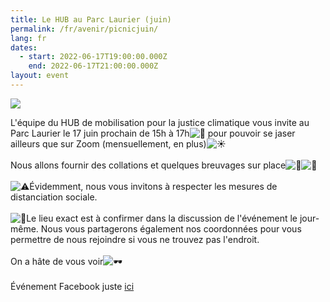 ```yaml
---
title: Le HUB au Parc Laurier (juin)
permalink: /fr/avenir/picnicjuin/
lang: fr
dates:
  - start: 2022-06-17T19:00:00.000Z
    end: 2022-06-17T21:00:00.000Z
layout: event
---
```

![](/media/le_hub_600_200_px_.png)

L'équipe du HUB de mobilisation pour la justice climatique vous invite au Parc Laurier le 17 juin prochain de 15h à 17h![🥳](https://static.xx.fbcdn.net/images/emoji.php/v9/t6d/1/16/1f973.png) pour pouvoir se jaser ailleurs que sur Zoom (mensuellement, en plus)![☀️](https://static.xx.fbcdn.net/images/emoji.php/v9/t6d/1/16/2600.png)\
\
Nous allons fournir des collations et quelques breuvages sur place![🧃](https://static.xx.fbcdn.net/images/emoji.php/v9/tc1/1/16/1f9c3.png)![🍉](https://static.xx.fbcdn.net/images/emoji.php/v9/t10/1/16/1f349.png)\
\
![⚠️](https://static.xx.fbcdn.net/images/emoji.php/v9/tdc/1/16/26a0.png)Évidemment, nous vous invitons à respecter les mesures de distanciation sociale.\
\
![🌿](https://static.xx.fbcdn.net/images/emoji.php/v9/t1e/1/16/1f33f.png)Le lieu exact est à confirmer dans la discussion de l'événement le jour-même. Nous vous partagerons également nos coordonnées pour vous permettre de nous rejoindre si vous ne trouvez pas l'endroit.\
\
On a hâte de vous voir![🕶](https://static.xx.fbcdn.net/images/emoji.php/v9/tec/1/16/1f576.png)\
\
Événement Facebook juste [ici](https://fb.me/e/2FAiVmNjn)